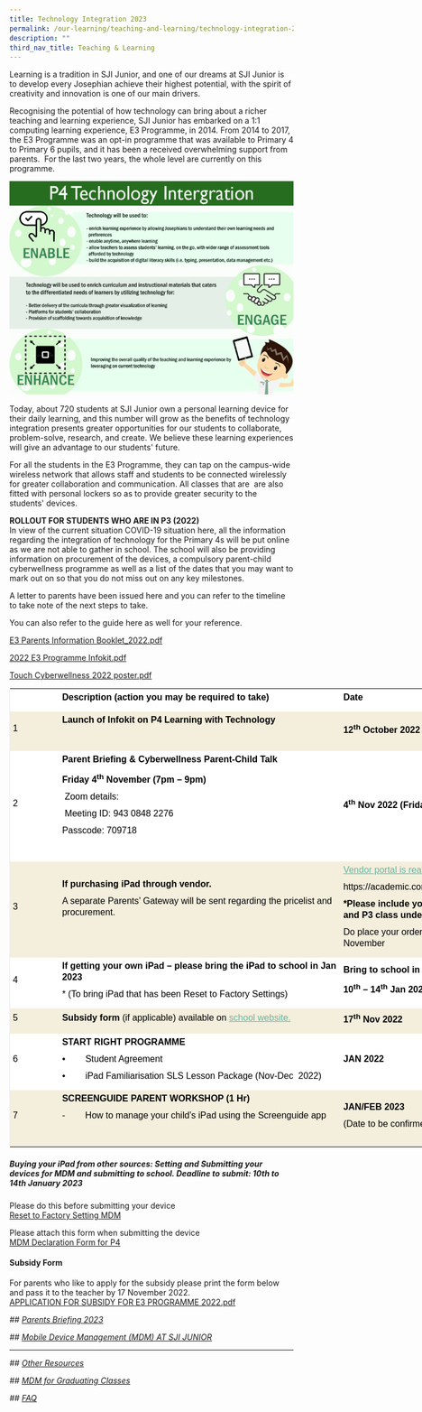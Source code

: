 ```yaml
---
title: Technology Integration 2023
permalink: /our-learning/teaching-and-learning/technology-integration-2023/
description: ""
third_nav_title: Teaching & Learning
---
```

Learning is a tradition in SJI Junior, and one of our dreams at SJI Junior is to develop every Josephian achieve their highest potential, with the spirit of creativity and innovation is one of our main drivers.

Recognising the potential of how technology can bring about a richer teaching and learning experience, SJI Junior has embarked on a 1:1 computing learning experience, E3&nbsp;Programme, in 2014. From 2014 to 2017, the E3&nbsp;Programme was an opt-in programme that was available to Primary 4 to Primary 6 pupils, and it has been a received overwhelming support from parents.&nbsp; For the last two years, the whole level are currently on this programme.

![P4 Technology vision.jpg](/images/P4%20Technology%20vision.jpg)

Today, about 720 students at SJI Junior own a personal learning device for their daily learning, and this number will grow as the benefits of technology integration presents greater opportunities for our students to collaborate, problem-solve, research, and create. We believe these learning experiences will give an advantage to our students' future.&nbsp;  
  
For all the students in the E3&nbsp;Programme, they can tap on the campus-wide wireless network that allows staff and students to be connected wirelessly for greater collaboration and communication. All classes that are &nbsp;are also fitted with personal lockers so as to provide greater security to the students' devices.&nbsp;

**ROLLOUT FOR STUDENTS WHO ARE IN P3 (2022)**  
In view of the current situation COVID-19 situation here, all the information regarding the integration of technology for the Primary 4s will be put online as we are not able to gather in school. The school will also be providing information on procurement of the devices, a compulsory parent-child cyberwellness programme as well as a list of the dates that you may want to mark out on so that you do not miss out on any key milestones.  
  
A letter to parents have been issued here and you can refer to the timeline to take note of the next steps to take.  
  
You can also refer to the&nbsp;guide here as well for your reference.&nbsp;  
  
[E3 Parents Information Booklet\_2022.pdf](/files/E3%20Parents%20Information%20Booklet_2022.pdf)  
  
[2022 E3 Programme Infokit.pdf](/files/2022%20E3%20Programme%20Infokit.pdf)  
  
[Touch Cyberwellness 2022 poster.pdf](/files/Touch%20Cyberwellness%202022%20poster.pdf)  

<table class="iveo_table ives_tab_1" width="677" style="margin: 0px; outline: 0px; padding: 0px; border: 1px solid rgb(234, 234, 234); border-collapse: collapse; width: 873.333px;"><tbody class="" style="margin: 0px; outline: 0px; padding: 0px;"><tr class="" style="margin: 0px; outline: 0px; padding: 0px;"><td width="65" class="" style="margin: 0px; outline: 0px; padding: 5px; text-align: left; background: rgb(255, 255, 255); color: rgb(40, 40, 40); width: 116px;"><p class="" style="margin: 0px 0px 10px; outline: 0px; padding: 0px; line-height: 20px !important; color: rgb(0, 0, 0); font-family: &quot;PT Sans&quot;, sans-serif; font-size: 16px;"><b class="" style="margin: 0px; outline: 0px; padding: 0px;"><span class="" style="margin: 0px; outline: 0px; padding: 0px;">&nbsp;</span></b><span class="" style="margin: 0px; outline: 0px; padding: 0px;"></span></p></td><td width="444" class="" style="margin: 0px; outline: 0px; padding: 5px; text-align: left; background: rgb(255, 255, 255); color: rgb(40, 40, 40); width: 698px;"><p class="" style="margin: 0px 0px 10px; outline: 0px; padding: 0px; line-height: 20px !important; color: rgb(0, 0, 0); font-family: &quot;PT Sans&quot;, sans-serif; font-size: 16px;"><b class="" style="margin: 0px; outline: 0px; padding: 0px;"><span class="" style="margin: 0px; outline: 0px; padding: 0px;">Description (action you may be required to take)</span></b><span class="" style="margin: 0px; outline: 0px; padding: 0px;"></span></p></td><td width="168" class="" style="margin: 0px; outline: 0px; padding: 5px; text-align: left; background: rgb(255, 255, 255); color: rgb(40, 40, 40); width: 275px;"><p class="" style="margin: 0px 0px 10px; outline: 0px; padding: 0px; line-height: 20px !important; color: rgb(0, 0, 0); font-family: &quot;PT Sans&quot;, sans-serif; font-size: 16px;"><b class="" style="margin: 0px; outline: 0px; padding: 0px;"><span class="" style="margin: 0px; outline: 0px; padding: 0px;">Date</span></b><span class="" style="margin: 0px; outline: 0px; padding: 0px;"></span></p></td></tr><tr class="" style="margin: 0px; outline: 0px; padding: 0px;"><td width="65" class="" style="margin: 0px; outline: 0px; padding: 5px; text-align: left; background: rgb(244, 238, 220); color: rgb(40, 40, 40);"><p class="" style="margin: 0px 0px 10px; outline: 0px; padding: 0px; line-height: 20px !important; color: rgb(0, 0, 0); font-family: &quot;PT Sans&quot;, sans-serif; font-size: 16px;"><span class="" style="margin: 0px; outline: 0px; padding: 0px;">1</span></p></td><td width="444" class="" style="margin: 0px; outline: 0px; padding: 5px; text-align: left; background: rgb(244, 238, 220); color: rgb(40, 40, 40);"><p class="" style="margin: 0px 0px 10px; outline: 0px; padding: 0px; line-height: 20px !important; color: rgb(0, 0, 0); font-family: &quot;PT Sans&quot;, sans-serif; font-size: 16px;"><b class="" style="margin: 0px; outline: 0px; padding: 0px;"><span class="" style="margin: 0px; outline: 0px; padding: 0px;">Launch of Infokit on P4 Learning with Technology</span></b></p><p class="" style="margin: 0px 0px 10px; outline: 0px; padding: 0px; line-height: 20px !important; color: rgb(0, 0, 0); font-family: &quot;PT Sans&quot;, sans-serif; font-size: 16px;"><b class="" style="margin: 0px; outline: 0px; padding: 0px;"><span class="" style="margin: 0px; outline: 0px; padding: 0px;"><br style="margin: 0px; outline: 0px; padding: 0px;"></span></b></p></td><td width="168" class="" style="margin: 0px; outline: 0px; padding: 5px; text-align: left; background: rgb(244, 238, 220); color: rgb(40, 40, 40);"><p class="" style="margin: 0px 0px 10px; outline: 0px; padding: 0px; line-height: 20px !important; color: rgb(0, 0, 0); font-family: &quot;PT Sans&quot;, sans-serif; font-size: 16px;"><b class="" style="margin: 0px; outline: 0px; padding: 0px;"><span class="" style="margin: 0px; outline: 0px; padding: 0px;">12<sup class="" style="margin: 0px; outline: 0px; padding: 0px;">th</sup><span>&nbsp;</span>October 2022</span></b></p></td></tr><tr class="" style="margin: 0px; outline: 0px; padding: 0px;"><td width="65" class="" style="margin: 0px; outline: 0px; padding: 5px; text-align: left; background: rgb(255, 255, 255); color: rgb(40, 40, 40);"><p class="" style="margin: 0px 0px 10px; outline: 0px; padding: 0px; line-height: 20px !important; color: rgb(0, 0, 0); font-family: &quot;PT Sans&quot;, sans-serif; font-size: 16px;"><span class="" style="margin: 0px; outline: 0px; padding: 0px;">2</span></p></td><td width="444" class="" style="margin: 0px; outline: 0px; padding: 5px; text-align: left; background: rgb(255, 255, 255); color: rgb(40, 40, 40);"><p class="" style="margin: 0px 0px 10px; outline: 0px; padding: 0px; line-height: 20px !important; color: rgb(0, 0, 0); font-family: &quot;PT Sans&quot;, sans-serif; font-size: 16px;"><b class="" style="margin: 0px; outline: 0px; padding: 0px;"><span class="" style="margin: 0px; outline: 0px; padding: 0px;">Parent Briefing &amp; Cyberwellness Parent-Child Talk</span></b></p><p class="" style="margin: 0px 0px 10px; outline: 0px; padding: 0px; line-height: 20px !important; color: rgb(0, 0, 0); font-family: &quot;PT Sans&quot;, sans-serif; font-size: 16px;"><b class="" style="margin: 0px; outline: 0px; padding: 0px;"><span class="" style="margin: 0px; outline: 0px; padding: 0px;">Friday 4<sup class="" style="margin: 0px; outline: 0px; padding: 0px;">th</sup><span>&nbsp;</span>November (7pm – 9pm)</span></b></p><p class="" style="margin: 0px 0px 10px; outline: 0px; padding: 0px; line-height: 20px !important; color: rgb(0, 0, 0); font-family: &quot;PT Sans&quot;, sans-serif; font-size: 16px;"><span class="" style="margin: 0px; outline: 0px; padding: 0px;">&nbsp;</span>Zoom details:</p><p class="" style="margin: 0px 0px 10px; outline: 0px; padding: 0px; line-height: 20px !important; color: rgb(0, 0, 0); font-family: &quot;PT Sans&quot;, sans-serif; font-size: 16px;"><span class="" style="margin: 0px; outline: 0px; padding: 0px;">&nbsp;</span><span class="" style="margin: 0px; outline: 0px; padding: 0px;">Meeting ID: 943 0848 2276</span></p><p class="" style="margin: 0px 0px 10px; outline: 0px; padding: 0px; line-height: 20px !important; color: rgb(0, 0, 0); font-family: &quot;PT Sans&quot;, sans-serif; font-size: 16px;"><span class="" style="margin: 0px; outline: 0px; padding: 0px;">Passcode: 709718</span></p><p class="" style="margin: 0px 0px 10px; outline: 0px; padding: 0px; line-height: 20px !important; color: rgb(0, 0, 0); font-family: &quot;PT Sans&quot;, sans-serif; font-size: 16px;"><span class="" style="margin: 0px; outline: 0px; padding: 0px;">&nbsp;</span></p></td><td width="168" class="" style="margin: 0px; outline: 0px; padding: 5px; text-align: left; background: rgb(255, 255, 255); color: rgb(40, 40, 40);"><p class="" style="margin: 0px 0px 10px; outline: 0px; padding: 0px; line-height: 20px !important; color: rgb(0, 0, 0); font-family: &quot;PT Sans&quot;, sans-serif; font-size: 16px;"><b class="" style="margin: 0px; outline: 0px; padding: 0px;"><span lang="EN-SG" class="" style="margin: 0px; outline: 0px; padding: 0px;">4<sup class="" style="margin: 0px; outline: 0px; padding: 0px;">th</sup><span>&nbsp;</span>Nov 2022 (Friday)</span></b><b class="" style="margin: 0px; outline: 0px; padding: 0px;"><span class="" style="margin: 0px; outline: 0px; padding: 0px;"></span></b></p></td></tr><tr class="" style="margin: 0px; outline: 0px; padding: 0px;"><td width="65" class="" style="margin: 0px; outline: 0px; padding: 5px; text-align: left; background: rgb(244, 238, 220); color: rgb(40, 40, 40);"><p class="" style="margin: 0px 0px 10px; outline: 0px; padding: 0px; line-height: 20px !important; color: rgb(0, 0, 0); font-family: &quot;PT Sans&quot;, sans-serif; font-size: 16px;"><span class="" style="margin: 0px; outline: 0px; padding: 0px;">3</span></p></td><td width="444" class="" style="margin: 0px; outline: 0px; padding: 5px; text-align: left; background: rgb(244, 238, 220); color: rgb(40, 40, 40);"><p class="" style="margin: 0px 0px 10px; outline: 0px; padding: 0px; line-height: 20px !important; color: rgb(0, 0, 0); font-family: &quot;PT Sans&quot;, sans-serif; font-size: 16px;"><b class="" style="margin: 0px; outline: 0px; padding: 0px;"><span class="" style="margin: 0px; outline: 0px; padding: 0px;">If purchasing iPad through vendor.</span></b></p><p class="" style="margin: 0px 0px 10px; outline: 0px; padding: 0px; line-height: 20px !important; color: rgb(0, 0, 0); font-family: &quot;PT Sans&quot;, sans-serif; font-size: 16px;"><span class="" style="margin: 0px; outline: 0px; padding: 0px;">A separate Parents’ Gateway will be sent regarding the pricelist and procurement.</span></p><p class="" style="margin: 0px 0px 10px; outline: 0px; padding: 0px; line-height: 20px !important; color: rgb(0, 0, 0); font-family: &quot;PT Sans&quot;, sans-serif; font-size: 16px;">&nbsp;<br style="margin: 0px; outline: 0px; padding: 0px;"></p></td><td width="168" class="" style="margin: 0px; outline: 0px; padding: 5px; text-align: left; background: rgb(244, 238, 220); color: rgb(40, 40, 40);"><p class="" style="margin: 0px 0px 10px; outline: 0px; padding: 0px; line-height: 20px !important; color: rgb(0, 0, 0); font-family: &quot;PT Sans&quot;, sans-serif; font-size: 16px;"><a href="https://academic.com.sg/collections/sjij" target="" style="margin: 0px; outline: 0px; padding: 0px; color: rgb(98, 183, 163); font-weight: 400; text-decoration: underline;">Vendor portal is ready!</a><br style="margin: 0px; outline: 0px; padding: 0px;"></p><p class="" style="margin: 0px 0px 10px; outline: 0px; padding: 0px; line-height: 20px !important; color: rgb(0, 0, 0); font-family: &quot;PT Sans&quot;, sans-serif; font-size: 16px;">https://academic.com.sg/collections/sjij<br style="margin: 0px; outline: 0px; padding: 0px;"></p><p class="" style="margin: 0px 0px 10px; outline: 0px; padding: 0px; line-height: 20px !important; color: rgb(0, 0, 0); font-family: &quot;PT Sans&quot;, sans-serif; font-size: 16px;"><b style="margin: 0px; outline: 0px; padding: 0px;">*Please include your child's name and P3 class under the notes</b></p><p class="" style="margin: 0px 0px 10px; outline: 0px; padding: 0px; line-height: 20px !important; color: rgb(0, 0, 0); font-family: &quot;PT Sans&quot;, sans-serif; font-size: 16px;">Do place your order by end of November</p></td></tr><tr class="" style="margin: 0px; outline: 0px; padding: 0px;"><td width="65" class="" style="margin: 0px; outline: 0px; padding: 5px; text-align: left; background: rgb(255, 255, 255); color: rgb(40, 40, 40);"><p class="" style="margin: 0px 0px 10px; outline: 0px; padding: 0px; line-height: 20px !important; color: rgb(0, 0, 0); font-family: &quot;PT Sans&quot;, sans-serif; font-size: 16px;"><span class="" style="margin: 0px; outline: 0px; padding: 0px;">4</span></p></td><td width="444" class="" style="margin: 0px; outline: 0px; padding: 5px; text-align: left; background: rgb(255, 255, 255); color: rgb(40, 40, 40);"><p class="" style="margin: 0px 0px 10px; outline: 0px; padding: 0px; line-height: 20px !important; color: rgb(0, 0, 0); font-family: &quot;PT Sans&quot;, sans-serif; font-size: 16px;"><b class="" style="margin: 0px; outline: 0px; padding: 0px;"><span class="" style="margin: 0px; outline: 0px; padding: 0px;">If getting your own iPad – please bring the iPad to school in Jan 2023</span></b></p><p class="" style="margin: 0px 0px 10px; outline: 0px; padding: 0px; line-height: 20px !important; color: rgb(0, 0, 0); font-family: &quot;PT Sans&quot;, sans-serif; font-size: 16px;"><span class="" style="margin: 0px; outline: 0px; padding: 0px;">* (To bring iPad that has been Reset to Factory Settings)</span></p></td><td width="168" class="" style="margin: 0px; outline: 0px; padding: 5px; text-align: left; background: rgb(255, 255, 255); color: rgb(40, 40, 40);"><p class="" style="margin: 0px 0px 10px; outline: 0px; padding: 0px; line-height: 20px !important; color: rgb(0, 0, 0); font-family: &quot;PT Sans&quot;, sans-serif; font-size: 16px;"><b class="" style="margin: 0px; outline: 0px; padding: 0px;"><span class="" style="margin: 0px; outline: 0px; padding: 0px;">Bring to school in Term 1 Week 2.</span></b></p><p class="" style="margin: 0px 0px 10px; outline: 0px; padding: 0px; line-height: 20px !important; color: rgb(0, 0, 0); font-family: &quot;PT Sans&quot;, sans-serif; font-size: 16px;"><b class="" style="margin: 0px; outline: 0px; padding: 0px;"><span class="" style="margin: 0px; outline: 0px; padding: 0px;">10<sup class="" style="margin: 0px; outline: 0px; padding: 0px;">th</sup><span>&nbsp;</span>– 14<sup class="" style="margin: 0px; outline: 0px; padding: 0px;">th</sup><span>&nbsp;</span>Jan 2023</span></b></p></td></tr><tr class="" style="margin: 0px; outline: 0px; padding: 0px;"><td width="65" class="" style="margin: 0px; outline: 0px; padding: 5px; text-align: left; background: rgb(244, 238, 220); color: rgb(40, 40, 40);"><p class="" style="margin: 0px 0px 10px; outline: 0px; padding: 0px; line-height: 20px !important; color: rgb(0, 0, 0); font-family: &quot;PT Sans&quot;, sans-serif; font-size: 16px;"><span class="" style="margin: 0px; outline: 0px; padding: 0px;">5</span></p></td><td width="444" class="" style="margin: 0px; outline: 0px; padding: 5px; text-align: left; background: rgb(244, 238, 220); color: rgb(40, 40, 40);"><p class="" style="margin: 0px 0px 10px; outline: 0px; padding: 0px; line-height: 20px !important; color: rgb(0, 0, 0); font-family: &quot;PT Sans&quot;, sans-serif; font-size: 16px;"><b class="" style="margin: 0px; outline: 0px; padding: 0px;"><span class="" style="margin: 0px; outline: 0px; padding: 0px;">Subsidy form</span></b><span class="" style="margin: 0px; outline: 0px; padding: 0px;"><span>&nbsp;</span>(if applicable) available on<span>&nbsp;</span><a href="https://sjijunior.moe.edu.sg/qql/slot/u423/2022/E3%20Programme/APPLICATION%20FOR%20SUBSIDY%20FOR%20E3%20PROGRAMME%202022.pdf" class="" style="margin: 0px; outline: 0px; padding: 0px; color: rgb(98, 183, 163); font-weight: 400; text-decoration: underline;">school website.</a></span></p></td><td width="168" class="" style="margin: 0px; outline: 0px; padding: 5px; text-align: left; background: rgb(244, 238, 220); color: rgb(40, 40, 40);"><p class="" style="margin: 0px 0px 10px; outline: 0px; padding: 0px; line-height: 20px !important; color: rgb(0, 0, 0); font-family: &quot;PT Sans&quot;, sans-serif; font-size: 16px;"><b class="" style="margin: 0px; outline: 0px; padding: 0px;"><span class="" style="margin: 0px; outline: 0px; padding: 0px;">17<sup class="" style="margin: 0px; outline: 0px; padding: 0px;">th</sup><span>&nbsp;</span>Nov 2022</span></b></p></td></tr><tr class="" style="margin: 0px; outline: 0px; padding: 0px;"><td width="65" class="" style="margin: 0px; outline: 0px; padding: 5px; text-align: left; background: rgb(255, 255, 255); color: rgb(40, 40, 40);"><p class="" style="margin: 0px 0px 10px; outline: 0px; padding: 0px; line-height: 20px !important; color: rgb(0, 0, 0); font-family: &quot;PT Sans&quot;, sans-serif; font-size: 16px;"><span lang="EN-SG" class="" style="margin: 0px; outline: 0px; padding: 0px;">6</span><span class="" style="margin: 0px; outline: 0px; padding: 0px;"></span></p></td><td width="444" class="" style="margin: 0px; outline: 0px; padding: 5px; text-align: left; background: rgb(255, 255, 255); color: rgb(40, 40, 40);"><p class="" style="margin: 0px 0px 10px; outline: 0px; padding: 0px; line-height: 20px !important; color: rgb(0, 0, 0); font-family: &quot;PT Sans&quot;, sans-serif; font-size: 16px;"><b class="" style="margin: 0px; outline: 0px; padding: 0px;"><span lang="EN-SG" class="" style="margin: 0px; outline: 0px; padding: 0px;">START RIGHT PROGRAMME</span></b><b class="" style="margin: 0px; outline: 0px; padding: 0px;"><span class="" style="margin: 0px; outline: 0px; padding: 0px;"></span></b></p><p class="" style="margin: 0px 0px 10px; outline: 0px; padding: 0px; line-height: 20px !important; color: rgb(0, 0, 0); font-family: &quot;PT Sans&quot;, sans-serif; font-size: 16px;"><span class="" style="margin: 0px; outline: 0px; padding: 0px;">•<span class="" style="margin: 0px; outline: 0px; padding: 0px;">&nbsp;&nbsp;&nbsp;&nbsp;&nbsp;&nbsp;&nbsp;<span>&nbsp;</span></span></span><span lang="EN-SG" class="" style="margin: 0px; outline: 0px; padding: 0px;">Student Agreement</span><span class="" style="margin: 0px; outline: 0px; padding: 0px;"></span></p><p class="" style="margin: 0px 0px 10px; outline: 0px; padding: 0px; line-height: 20px !important; color: rgb(0, 0, 0); font-family: &quot;PT Sans&quot;, sans-serif; font-size: 16px;"><span class="" style="margin: 0px; outline: 0px; padding: 0px;">•<span class="" style="margin: 0px; outline: 0px; padding: 0px;">&nbsp;&nbsp;&nbsp;&nbsp;&nbsp;&nbsp;&nbsp;<span>&nbsp;</span></span></span><span lang="EN-SG" class="" style="margin: 0px; outline: 0px; padding: 0px;">iPad Familiarisation SLS Lesson Package (Nov-Dec&nbsp; 2022)</span><span class="" style="margin: 0px; outline: 0px; padding: 0px;"></span></p></td><td width="168" class="" style="margin: 0px; outline: 0px; padding: 5px; text-align: left; background: rgb(255, 255, 255); color: rgb(40, 40, 40);"><p class="" style="margin: 0px 0px 10px; outline: 0px; padding: 0px; line-height: 20px !important; color: rgb(0, 0, 0); font-family: &quot;PT Sans&quot;, sans-serif; font-size: 16px;"><b class="" style="margin: 0px; outline: 0px; padding: 0px;"><span lang="EN-SG" class="" style="margin: 0px; outline: 0px; padding: 0px;">JAN 2022</span></b><b class="" style="margin: 0px; outline: 0px; padding: 0px;"><span class="" style="margin: 0px; outline: 0px; padding: 0px;"></span></b></p></td></tr><tr class="" style="margin: 0px; outline: 0px; padding: 0px;"><td width="65" class="" style="margin: 0px; outline: 0px; padding: 5px; text-align: left; background: rgb(244, 238, 220); color: rgb(40, 40, 40);"><p class="" style="margin: 0px 0px 10px; outline: 0px; padding: 0px; line-height: 20px !important; color: rgb(0, 0, 0); font-family: &quot;PT Sans&quot;, sans-serif; font-size: 16px;"><span lang="EN-SG" class="" style="margin: 0px; outline: 0px; padding: 0px;">7</span></p></td><td width="444" class="" style="margin: 0px; outline: 0px; padding: 5px; text-align: left; background: rgb(244, 238, 220); color: rgb(40, 40, 40);"><p class="" style="margin: 0px 0px 10px; outline: 0px; padding: 0px; line-height: 20px !important; color: rgb(0, 0, 0); font-family: &quot;PT Sans&quot;, sans-serif; font-size: 16px;"><b class="" style="margin: 0px; outline: 0px; padding: 0px;"><span lang="EN-SG" class="" style="margin: 0px; outline: 0px; padding: 0px;">SCREENGUIDE PARENT WORKSHOP (1 Hr)</span></b></p><p class="" style="margin: 0px 0px 10px; outline: 0px; padding: 0px; line-height: 20px !important; color: rgb(0, 0, 0); font-family: &quot;PT Sans&quot;, sans-serif; font-size: 16px;"><span lang="EN-SG" class="" style="margin: 0px; outline: 0px; padding: 0px;">-<span class="" style="margin: 0px; outline: 0px; padding: 0px;">&nbsp;&nbsp;&nbsp;&nbsp;&nbsp;&nbsp;&nbsp;<span>&nbsp;</span></span></span><span lang="EN-SG" class="" style="margin: 0px; outline: 0px; padding: 0px;">How to manage your child’s iPad using the Screenguide app<b class="" style="margin: 0px; outline: 0px; padding: 0px;"></b></span></p><p class="" style="margin: 0px 0px 10px; outline: 0px; padding: 0px; line-height: 20px !important; color: rgb(0, 0, 0); font-family: &quot;PT Sans&quot;, sans-serif; font-size: 16px;"><b class="" style="margin: 0px; outline: 0px; padding: 0px;"><span lang="EN-SG" class="" style="margin: 0px; outline: 0px; padding: 0px;">&nbsp;</span></b></p></td><td width="168" class="" style="margin: 0px; outline: 0px; padding: 5px; text-align: left; background: rgb(244, 238, 220); color: rgb(40, 40, 40);"><p class="" style="margin: 0px 0px 10px; outline: 0px; padding: 0px; line-height: 20px !important; color: rgb(0, 0, 0); font-family: &quot;PT Sans&quot;, sans-serif; font-size: 16px;"><b class="" style="margin: 0px; outline: 0px; padding: 0px;"><span lang="EN-SG" class="" style="margin: 0px; outline: 0px; padding: 0px;">JAN/FEB 2023</span></b></p><p class="" style="margin: 0px 0px 10px; outline: 0px; padding: 0px; line-height: 20px !important; color: rgb(0, 0, 0); font-family: &quot;PT Sans&quot;, sans-serif; font-size: 16px;"><span lang="EN-SG" class="" style="margin: 0px; outline: 0px; padding: 0px;">(Date to be confirmed)</span></p></td></tr></tbody></table>

##### Buying your iPad from other sources: Setting and Submitting your devices for MDM and submitting to school. Deadline to submit: 10th to 14th January 2023


  
Please do this before submitting your device  
[Reset to Factory Setting MDM](/files/Reset%20to%20Factory%20Setting%20MDM%2026th%20Jan.pdf)  
  
Please attach this form when submitting the device  
[MDM Declaration Form for P4](/files/MDM%20Declaration%20Form%20for%20P4%202020%20blank.pdf)&nbsp;  
  

#### Subsidy Form


For parents who like to apply for the subsidy please print the form below and pass it to the teacher by 17 November 2022.&nbsp;&nbsp;  
[APPLICATION FOR SUBSIDY FOR E3 PROGRAMME 2022.pdf](/files/APPLICATION%20FOR%20SUBSIDY%20FOR%20E3%20PROGRAMME%202022.pdf)


*## [Parents Briefing 2023](/technology-integration-2023/parents-briefing-2023)*

*## [Mobile Device Management (MDM) AT SJI JUNIOR](/technology-integration-2023/mobile-device-management-mdm-at-sji-junior)*
****
*## [Other Resources](/technology-integration-2023/other-resources)*

*## [MDM for Graduating Classes](/technology-integration-2023/mdm-for-graduating-classes)*

*## [FAQ](/technology-integration-2023/faq)*
